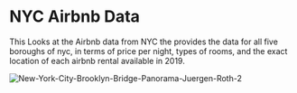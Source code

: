 # NYC Airbnb Data

This Looks at the Airbnb data from NYC the provides the data for all five boroughs of nyc, in terms of price per night, types of rooms, and the exact location of each airbnb rental available in 2019.

![New-York-City-Brooklyn-Bridge-Panorama-Juergen-Roth-2](https://user-images.githubusercontent.com/46352240/66073147-8be2f100-e524-11e9-9ab3-88894b2aabb0.jpg)
